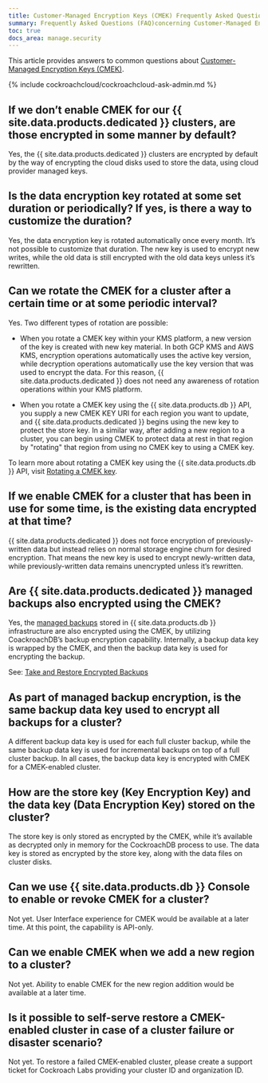 ```yaml
---
title: Customer-Managed Encryption Keys (CMEK) Frequently Asked Questions (FAQ)
summary: Frequently Asked Questions (FAQ)concerning Customer-Managed Encryption Keys (CMEK) for CockroachDB Cloud Dedicated
toc: true
docs_area: manage.security
---
```


This article provides answers to common questions about [Customer-Managed Encryption Keys (CMEK)](cmek.html).

{% include cockroachcloud/cockroachcloud-ask-admin.md %}

## If we don’t enable CMEK for our {{ site.data.products.dedicated }} clusters, are those encrypted in some manner by default?

Yes, the {{ site.data.products.dedicated }} clusters are encrypted by default by the way of encrypting the cloud disks used to store the data, using cloud provider managed keys.

## Is the data encryption key rotated at some set duration or periodically? If yes, is there a way to customize the duration?

Yes, the data encryption key is rotated automatically once every month. It’s not possible to customize that duration. The new key is used to encrypt new writes, while the old data is still encrypted with the old data keys unless it’s rewritten.

## Can we rotate the CMEK for a cluster after a certain time or at some periodic interval?

Yes. Two different types of rotation are possible:

- When you rotate a CMEK key within your KMS platform, a new version of the key is created with new key material. In both GCP KMS and AWS KMS, encryption operations automatically uses the active key version, while decryption operations automatically use the key version that was used to encrypt the data. For this reason, {{ site.data.products.dedicated }} does not need any awareness of rotation operations within your KMS platform.

- When you rotate a CMEK key using the {{ site.data.products.db }} API, you supply a new CMEK KEY URI for each region you want to update, and {{ site.data.products.dedicated }} begins using the new key to protect the store key. In a similar way, after adding a new region to a cluster, you can begin using CMEK to protect data at rest in that region by "rotating" that region from using no CMEK key to using a CMEK key.

To learn more about rotating a CMEK key using the {{ site.data.products.db }} API, visit [Rotating a CMEK key](managing-cmek.html#rotating-a-cmek-key).

## If we enable CMEK for a cluster that has been in use for some time, is the existing data encrypted at that time?

{{ site.data.products.dedicated }} does not force encryption of previously-written data but instead relies on normal storage engine churn for desired encryption. That means the new key is used to encrypt newly-written data, while previously-written data remains unencrypted unless it’s rewritten.

## Are {{ site.data.products.dedicated }} managed backups also encrypted using the CMEK?

Yes, the [managed backups](backups-page.html) stored in {{ site.data.products.db }} infrastructure are also encrypted using the CMEK, by utilizing CoackroachDB’s backup encryption capability. Internally, a backup data key is wrapped by the CMEK, and then the backup data key is used for encrypting the backup.

See: [Take and Restore Encrypted Backups](../{{site.versions["stable"]}}/take-and-restore-encrypted-backups.html)

## As part of managed backup encryption, is the same backup data key used to encrypt all backups for a cluster?

A different backup data key is used for each full cluster backup, while the same backup data key is used for incremental backups on top of a full cluster backup. In all cases, the backup data key is encrypted with CMEK for a CMEK-enabled cluster.

## How are the store key (Key Encryption Key) and the data key (Data Encryption Key) stored on the cluster?

The store key is only stored as encrypted by the CMEK, while it’s available as decrypted only in memory for the CockroachDB process to use. The data key is stored as encrypted by the store key, along with the data files on cluster disks.

## Can we use {{ site.data.products.db }} Console to enable or revoke CMEK for a cluster?

Not yet. User Interface experience for CMEK would be available at a later time. At this point, the capability is API-only.

## Can we enable CMEK when we add a new region to a cluster?

Not yet. Ability to enable CMEK for the new region addition would be available at a later time.

## Is it possible to self-serve restore a CMEK-enabled cluster in case of a cluster failure or disaster scenario?

Not yet. To restore a failed CMEK-enabled cluster, please create a support ticket for Cockroach Labs providing your cluster ID and organization ID.